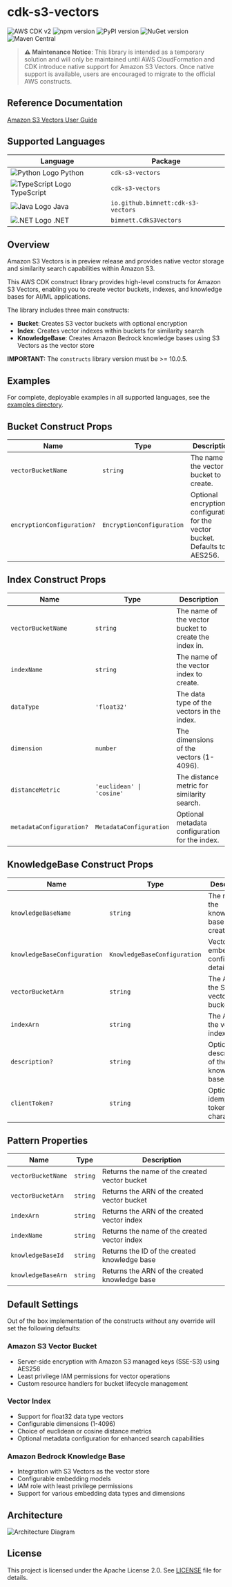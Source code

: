 # cdk-s3-vectors

![AWS CDK v2](https://img.shields.io/badge/AWS%20CDK-v2-orange.svg?style=for-the-badge)
![npm version](https://img.shields.io/npm/v/cdk-s3-vectors.svg?style=for-the-badge)
![PyPI version](https://img.shields.io/pypi/v/cdk-s3-vectors.svg?style=for-the-badge)
![NuGet version](https://img.shields.io/nuget/v/bimnett.CdkS3Vectors.svg?style=for-the-badge)
![Maven Central](https://img.shields.io/maven-central/v/io.github.bimnett/cdk-s3-vectors.svg?style=for-the-badge)

> **⚠️ Maintenance Notice**: This library is intended as a temporary solution and will only be maintained until AWS CloudFormation and CDK introduce native support for Amazon S3 Vectors. Once native support is available, users are encouraged to migrate to the official AWS constructs.

## Reference Documentation

[Amazon S3 Vectors User Guide](https://docs.aws.amazon.com/AmazonS3/latest/userguide/s3-vectors.html)

## Supported Languages

| Language | Package |
|----------|---------|
| ![Python Logo](https://docs.aws.amazon.com/cdk/api/latest/img/python32.png) Python | `cdk-s3-vectors` |
| ![TypeScript Logo](https://docs.aws.amazon.com/cdk/api/latest/img/typescript32.png) TypeScript | `cdk-s3-vectors` |
| ![Java Logo](https://docs.aws.amazon.com/cdk/api/latest/img/java32.png) Java | `io.github.bimnett:cdk-s3-vectors` |
| ![.NET Logo](https://docs.aws.amazon.com/cdk/api/latest/img/dotnet32.png) .NET | `bimnett.CdkS3Vectors` |

## Overview

Amazon S3 Vectors is in preview release and provides native vector storage and similarity search capabilities within Amazon S3.

This AWS CDK construct library provides high-level constructs for Amazon S3 Vectors, enabling you to create vector buckets, indexes, and knowledge bases for AI/ML applications.

The library includes three main constructs:

* **Bucket**: Creates S3 vector buckets with optional encryption
* **Index**: Creates vector indexes within buckets for similarity search
* **KnowledgeBase**: Creates Amazon Bedrock knowledge bases using S3 Vectors as the vector store

**IMPORTANT:** The `constructs` library version must be >= 10.0.5.

## Examples

For complete, deployable examples in all supported languages, see the [examples directory](examples/).

## Bucket Construct Props

| Name | Type | Description |
|------|------|-------------|
| `vectorBucketName` | `string` | The name of the vector bucket to create. |
| `encryptionConfiguration?` | `EncryptionConfiguration` | Optional encryption configuration for the vector bucket. Defaults to AES256. |

## Index Construct Props

| Name | Type | Description |
|------|------|-------------|
| `vectorBucketName` | `string` | The name of the vector bucket to create the index in. |
| `indexName` | `string` | The name of the vector index to create. |
| `dataType` | `'float32'` | The data type of the vectors in the index. |
| `dimension` | `number` | The dimensions of the vectors (1-4096). |
| `distanceMetric` | `'euclidean' \| 'cosine'` | The distance metric for similarity search. |
| `metadataConfiguration?` | `MetadataConfiguration` | Optional metadata configuration for the index. |

## KnowledgeBase Construct Props

| Name | Type | Description |
|------|------|-------------|
| `knowledgeBaseName` | `string` | The name of the knowledge base to create. |
| `knowledgeBaseConfiguration` | `KnowledgeBaseConfiguration` | Vector embeddings configuration details. |
| `vectorBucketArn` | `string` | The ARN of the S3 vector bucket. |
| `indexArn` | `string` | The ARN of the vector index. |
| `description?` | `string` | Optional description of the knowledge base. |
| `clientToken?` | `string` | Optional idempotency token (≥33 characters). |

## Pattern Properties

| Name | Type | Description |
|------|------|-------------|
| `vectorBucketName` | `string` | Returns the name of the created vector bucket |
| `vectorBucketArn` | `string` | Returns the ARN of the created vector bucket |
| `indexArn` | `string` | Returns the ARN of the created vector index |
| `indexName` | `string` | Returns the name of the created vector index |
| `knowledgeBaseId` | `string` | Returns the ID of the created knowledge base |
| `knowledgeBaseArn` | `string` | Returns the ARN of the created knowledge base |

## Default Settings

Out of the box implementation of the constructs without any override will set the following defaults:

### Amazon S3 Vector Bucket

* Server-side encryption with Amazon S3 managed keys (SSE-S3) using AES256
* Least privilege IAM permissions for vector operations
* Custom resource handlers for bucket lifecycle management

### Vector Index

* Support for float32 data type vectors
* Configurable dimensions (1-4096)
* Choice of euclidean or cosine distance metrics
* Optional metadata configuration for enhanced search capabilities

### Amazon Bedrock Knowledge Base

* Integration with S3 Vectors as the vector store
* Configurable embedding models
* IAM role with least privilege permissions
* Support for various embedding data types and dimensions

## Architecture

![Architecture Diagram](./architecture.png)

## License

This project is licensed under the Apache License 2.0. See [LICENSE](LICENSE) file for details.
